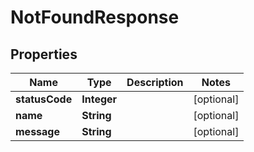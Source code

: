 

# NotFoundResponse


## Properties

| Name | Type | Description | Notes |
|------------ | ------------- | ------------- | -------------|
|**statusCode** | **Integer** |  |  [optional] |
|**name** | **String** |  |  [optional] |
|**message** | **String** |  |  [optional] |




